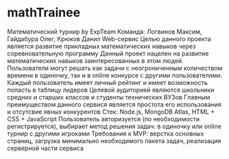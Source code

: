 # mathTrainee
Математический турнир
by ExpTeam
Команда: Логвинов Максим, Гайдабура Олег, Крюков Данил
Web-сервис
Целью данного проекта является развитие прикладных математических навыков через соревновательную программу
Данный проект нацелен на развитие математических навыков заинтересованных в этом людей. Пользователи могут решать как задачи с неогрониченным количеством времени в одиночку,
так и в online конкурсе с другими пользователями. Каждый пользователь имеет личный рейтинг и имеет возможность попасть в таблицу лидеров
Целевой аудиторией являются школьники средних и старших классов и студенты технических ВУЗов
Главным преимуществом данного сервися является простота его использования и отсутсвие явных конкурентов
Стек: Node.js, MongoDB Atlas, HTML + CSS + JavaScript
Пользователь авторизуется (по необходимости регистрируется), выбирает метод решения задач: в одиночку или online турнир с другими игроками
Требования к MVP: верстка основных страниц, загрузка минимально необходимого пакета задач, реализация серверной части сервиса
